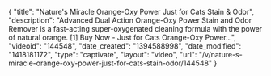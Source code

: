 {
    "title": "Nature's Miracle Orange-Oxy Power Just for Cats Stain & Odor",
    "description": "Advanced Dual Action Orange-Oxy Power Stain and Odor Remover is a fast-acting super-oxygenated cleaning formula with the power of natural orange. [1] Buy Now - Just for Cats Orange-Oxy Power...",
    "videoid": "144548",
    "date_created": "1394588998",
    "date_modified": "1418181172",
    "type": "captivate",
    "layout": "video",
    "url": "\/v\/nature-s-miracle-orange-oxy-power-just-for-cats-stain-odor\/144548"
}